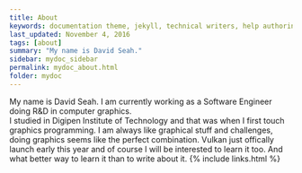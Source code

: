 ```yaml
---
title: About
keywords: documentation theme, jekyll, technical writers, help authoring tools, hat replacements
last_updated: November 4, 2016
tags: [about]
summary: "My name is David Seah."
sidebar: mydoc_sidebar
permalink: mydoc_about.html
folder: mydoc
---
```


My name is David Seah. I am currently working as a Software Engineer doing R&D in computer graphics.  
I studied in Digipen Institute of Technology and that was when I first touch graphics programming. 
I am always like graphical stuff and challenges, doing graphics seems like the perfect combination. 
Vulkan just offically launch early this year and of course I will be interested to learn it too. 
And what better way to learn it than to write about it. 
{% include links.html %}
